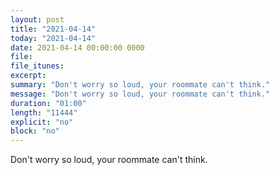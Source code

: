 ```yaml
---
layout: post
title: "2021-04-14"
today: "2021-04-14"
date: 2021-04-14 00:00:00 0000
file:
file_itunes:
excerpt:
summary: "Don't worry so loud, your roommate can't think."
message: "Don't worry so loud, your roommate can't think."
duration: "01:00"
length: "11444"
explicit: "no"
block: "no"
---
```

Don't worry so loud, your roommate can't think.

